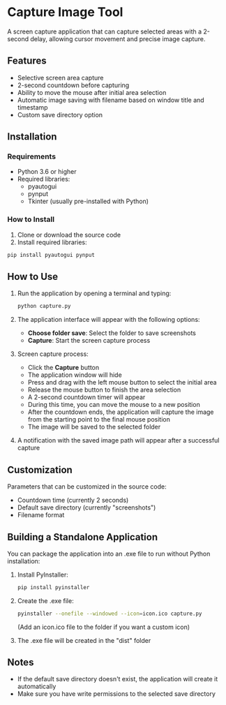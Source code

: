 # Capture Image Tool

A screen capture application that can capture selected areas with a 2-second delay, allowing cursor movement and precise image capture.

## Features

- Selective screen area capture
- 2-second countdown before capturing
- Ability to move the mouse after initial area selection
- Automatic image saving with filename based on window title and timestamp
- Custom save directory option

## Installation

### Requirements

- Python 3.6 or higher
- Required libraries:
  - pyautogui
  - pynput
  - Tkinter (usually pre-installed with Python)

### How to Install

1. Clone or download the source code
2. Install required libraries:

```bash
pip install pyautogui pynput
```

## How to Use

1. Run the application by opening a terminal and typing:
   ```bash
   python capture.py
   ```

2. The application interface will appear with the following options:
   - **Choose folder save**: Select the folder to save screenshots
   - **Capture**: Start the screen capture process

3. Screen capture process:
   - Click the **Capture** button
   - The application window will hide
   - Press and drag with the left mouse button to select the initial area
   - Release the mouse button to finish the area selection
   - A 2-second countdown timer will appear
   - During this time, you can move the mouse to a new position
   - After the countdown ends, the application will capture the image from the starting point to the final mouse position
   - The image will be saved to the selected folder

4. A notification with the saved image path will appear after a successful capture

## Customization

Parameters that can be customized in the source code:
- Countdown time (currently 2 seconds)
- Default save directory (currently "screenshots")
- Filename format

## Building a Standalone Application

You can package the application into an .exe file to run without Python installation:

1. Install PyInstaller:
   ```bash
   pip install pyinstaller
   ```

2. Create the .exe file:
   ```bash
   pyinstaller --onefile --windowed --icon=icon.ico capture.py
   ```
   (Add an icon.ico file to the folder if you want a custom icon)

3. The .exe file will be created in the "dist" folder

## Notes
- If the default save directory doesn't exist, the application will create it automatically
- Make sure you have write permissions to the selected save directory

